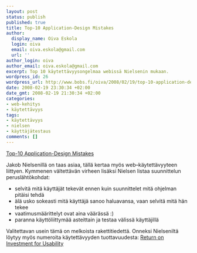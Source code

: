 ```yaml
---
layout: post
status: publish
published: true
title: Top-10 Application-Design Mistakes
author:
  display_name: Oiva Eskola
  login: oiva
  email: oiva.eskola@gmail.com
  url: ''
author_login: oiva
author_email: oiva.eskola@gmail.com
excerpt: Top 10 käytettävyysongelmaa webissä Nielsenin mukaan.
wordpress_id: 26
wordpress_url: http://www.bobs.fi/oiva/2008/02/19/top-10-application-design-mistakes/
date: 2008-02-19 23:30:34 +02:00
date_gmt: 2008-02-19 21:30:34 +02:00
categories:
- web-kehitys
- käytettävyys
tags:
- käytettävyys
- nielsen
- käyttäjätestaus
comments: []
---
```

<p><a href="http://www.useit.com/alertbox/application-mistakes.html">Top-10 Application-Design Mistakes</a></p>
<p>Jakob Nielsenillä on taas asiaa, tällä kertaa myös web&ndash;käytettävyyteen liittyen. Kymmenen vältettävän virheen lisäksi Nielsen listaa suunnittelun peruslähtökohdat:</p>
<ul>
<li>selvitä mitä käyttäjät tekevät ennen kuin suunnittelet mitä ohjelman pitäisi tehdä</li>
<li>älä usko sokeasti mitä käyttäjä sanoo haluavansa, vaan selvitä mitä hän tekee</li>
<li>vaatimusmäärittelyt ovat aina väärässä :)</li>
<li>paranna käyttöliittymää asteittain ja testaa välissä käyttäjillä</li>
</ul>
<p>Valitettavan usein tämä  on melkoista rakettitiedettä. Onneksi Nielseniltä löytyy myös numeroita käytettävyyden tuottavuudesta: <a href="http://www.useit.com/alertbox/roi-first-study.html">Return on Investment for Usability</a></p>
